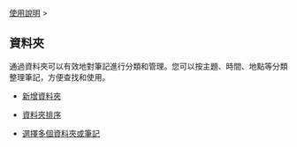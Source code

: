 [使用說明](/dragonnest/drawnote/manual/zh) >

資料夾
---

通過資料夾可以有效地對筆記進行分類和管理。您可以按主題、時間、地點等分類整理筆記，方便查找和使用。

- [新增資料夾](new-folder.md)

- [資料夾排序](sort_folders.md)

- [選擇多個資料夾或筆記](select_multiple_folders_or_notes.md)